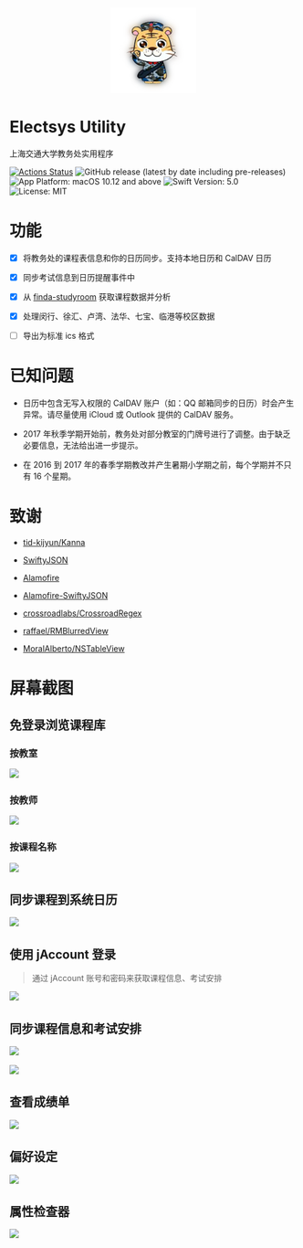 <div align=center>
    <img width="150" height="150" src="https://raw.githubusercontent.com/yuetsin/electsys-utility/master/Electsys%20Utility/Icons/Weiwei.png"/>
</div>


# Electsys Utility

上海交通大学教务处实用程序

[![Actions Status](https://github.com/yuetsin/electsys-utility/workflows/CI/badge.svg)](https://github.com/yuetsin/electsys-utility/actions)
![GitHub release (latest by date including pre-releases)](https://img.shields.io/github/v/release/yuetsin/electsys-utility?include_prereleases&style=flat-square)
![App Platform: macOS 10.12 and above](https://img.shields.io/badge/macOS-10.12%2B-brightgreen?style=flat-square)
![Swift Version: 5.0](https://img.shields.io/badge/swift-v5.0-orange.svg?style=flat-square)
![License: MIT](https://img.shields.io/badge/license-MIT-grey.svg?style=flat-square)

# 功能

 - [x] 将教务处的课程表信息和你的日历同步。支持本地日历和 CalDAV 日历
 
 - [x] 同步考试信息到日历提醒事件中
 
 - [x] 从 [finda-studyroom](https://github.com/yuxiqian/finda-studyroom) 获取课程数据并分析
 
 - [x] 处理闵行、徐汇、卢湾、法华、七宝、临港等校区数据
 
 - [ ] 导出为标准 ics 格式

# 已知问题

* 日历中包含无写入权限的 CalDAV 账户（如：QQ 邮箱同步的日历）时会产生异常。请尽量使用 iCloud 或 Outlook 提供的 CalDAV 服务。

* 2017 年秋季学期开始前，教务处对部分教室的门牌号进行了调整。由于缺乏必要信息，无法给出进一步提示。

* 在 2016 到 2017 年的春季学期教改并产生暑期小学期之前，每个学期并不只有 16 个星期。

# 致谢

* [tid-kijyun/Kanna](https://github.com/tid-kijyun/Kanna)

* [SwiftyJSON](https://github.com/SwiftyJSON/SwiftyJSON)

* [Alamofire](https://github.com/Alamofire/Alamofire)

* [Alamofire-SwiftyJSON](https://github.com/SwiftyJSON/Alamofire-SwiftyJSON)

* [crossroadlabs/CrossroadRegex](https://github.com/crossroadlabs/Regex)

* [raffael/RMBlurredView](https://github.com/raffael/RMBlurredView)

* [MoralAlberto/NSTableView](https://github.com/MoralAlberto/NSTableView)

# 屏幕截图
## 免登录浏览课程库

### 按教室
![](https://raw.githubusercontent.com/yuxiqian/electsys-utility/master/Electsys%20Utility/Screenshots/按教室筛选.png)

### 按教师
![](https://raw.githubusercontent.com/yuxiqian/electsys-utility/master/Electsys%20Utility/Screenshots/按教师筛选.png)

### 按课程名称
![](https://raw.githubusercontent.com/yuxiqian/electsys-utility/master/Electsys%20Utility/Screenshots/按课名筛选.png)

## 同步课程到系统日历
![](https://raw.githubusercontent.com/yuxiqian/electsys-utility/master/Electsys%20Utility/Screenshots/系统日历.png)

## 使用 jAccount 登录
> 通过 jAccount 账号和密码来获取课程信息、考试安排

![](https://raw.githubusercontent.com/yuxiqian/electsys-utility/master/Electsys%20Utility/Screenshots/登录界面.png)

## 同步课程信息和考试安排
![](https://raw.githubusercontent.com/yuxiqian/electsys-utility/master/Electsys%20Utility/Screenshots/课程同步页面.png)

![](https://raw.githubusercontent.com/yuxiqian/electsys-utility/master/Electsys%20Utility/Screenshots/考试同步页面.png)

## 查看成绩单
![](https://raw.githubusercontent.com/yuxiqian/electsys-utility/master/Electsys%20Utility/Screenshots/成绩单页面.png)

## 偏好设定
![](https://raw.githubusercontent.com/yuxiqian/electsys-utility/master/Electsys%20Utility/Screenshots/偏好设置面板.png)

## 属性检查器
![](https://raw.githubusercontent.com/yuxiqian/electsys-utility/master/Electsys%20Utility/Screenshots/属性检查器.png)
